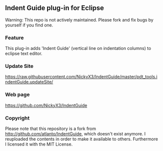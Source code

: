 ## Indent Guide plug-in for Eclipse

Warning: This repo is not actively maintained. Please fork and fix bugs by yourself if you find one.

### Feature
This plug-in adds 'Indent Guide' (vertical line on indentation columns) to eclipse text editor.

### Update Site
https://raw.githubusercontent.com/NickyX3/IndentGuide/master/pdt_tools.indentGuide.updateSite/

### Web page
https://github.com/NickyX3/IndentGuide

### Copyright
Please note that this repository is a fork from http://github.com/atlanto/IndentGuide, which doesn't exist anymore. I reuploaded the contents in order to make it available to others. Furthermore I licensed it with the MIT License.
